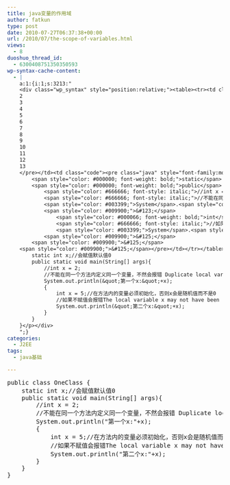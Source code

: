 ```yaml
---
title: java变量的作用域
author: fatkun
type: post
date: 2010-07-27T06:37:38+00:00
url: /2010/07/the-scope-of-variables.html
views:
  - 8
duoshuo_thread_id:
  - 6300408751350350593
wp-syntax-cache-content:
  - |
    a:1:{i:1;s:3213:"
    <div class="wp_syntax" style="position:relative;"><table><tr><td class="line_numbers"><pre>1
    2
    3
    4
    5
    6
    7
    8
    9
    10
    11
    12
    13
    </pre></td><td class="code"><pre class="java" style="font-family:monospace;"><span style="color: #000000; font-weight: bold;">public</span> <span style="color: #000000; font-weight: bold;">class</span> OneClass <span style="color: #009900;">&#123;</span>
    	<span style="color: #000000; font-weight: bold;">static</span> <span style="color: #000066; font-weight: bold;">int</span> x<span style="color: #339933;">;</span><span style="color: #666666; font-style: italic;">//会赋值默认值0</span>
    	<span style="color: #000000; font-weight: bold;">public</span> <span style="color: #000000; font-weight: bold;">static</span> <span style="color: #000066; font-weight: bold;">void</span> main<span style="color: #009900;">&#40;</span><span style="color: #003399;">String</span><span style="color: #009900;">&#91;</span><span style="color: #009900;">&#93;</span> args<span style="color: #009900;">&#41;</span><span style="color: #009900;">&#123;</span>
    		<span style="color: #666666; font-style: italic;">//int x = 2;</span>
    		<span style="color: #666666; font-style: italic;">//不能在同一个方法内定义同一个变量，不然会报错 Duplicate local variable x</span>
    		<span style="color: #003399;">System</span>.<span style="color: #006633;">out</span>.<span style="color: #006633;">println</span><span style="color: #009900;">&#40;</span><span style="color: #0000ff;">&quot;第一个x:&quot;</span><span style="color: #339933;">+</span>x<span style="color: #009900;">&#41;</span><span style="color: #339933;">;</span>
    		<span style="color: #009900;">&#123;</span>
    			<span style="color: #000066; font-weight: bold;">int</span> x <span style="color: #339933;">=</span> <span style="color: #cc66cc;">5</span><span style="color: #339933;">;</span><span style="color: #666666; font-style: italic;">//在方法内的变量必须初始化，否则x会是随机值而不是0</span>
    			<span style="color: #666666; font-style: italic;">//如果不赋值会报错The local variable x may not have been initialized</span>
    			<span style="color: #003399;">System</span>.<span style="color: #006633;">out</span>.<span style="color: #006633;">println</span><span style="color: #009900;">&#40;</span><span style="color: #0000ff;">&quot;第二个x:&quot;</span><span style="color: #339933;">+</span>x<span style="color: #009900;">&#41;</span><span style="color: #339933;">;</span>
    		<span style="color: #009900;">&#125;</span>
    	<span style="color: #009900;">&#125;</span>
    <span style="color: #009900;">&#125;</span></pre></td></tr></table><p class="theCode" style="display:none;">public class OneClass {
    	static int x;//会赋值默认值0
    	public static void main(String[] args){
    		//int x = 2;
    		//不能在同一个方法内定义同一个变量，不然会报错 Duplicate local variable x
    		System.out.println(&quot;第一个x:&quot;+x);
    		{
    			int x = 5;//在方法内的变量必须初始化，否则x会是随机值而不是0
    			//如果不赋值会报错The local variable x may not have been initialized
    			System.out.println(&quot;第二个x:&quot;+x);
    		}
    	}
    }</p></div>
    ";}
categories:
  - J2EE
tags:
  - java基础

---
```

<pre escaped="true" lang="java" line="1">public class OneClass {
	static int x;//会赋值默认值0
	public static void main(String[] args){
		//int x = 2;
		//不能在同一个方法内定义同一个变量，不然会报错 Duplicate local variable x
		System.out.println("第一个x:"+x);
		{
			int x = 5;//在方法内的变量必须初始化，否则x会是随机值而不是0
			//如果不赋值会报错The local variable x may not have been initialized
			System.out.println("第二个x:"+x);
		}
	}
}
</pre>